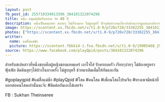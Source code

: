 ```yaml
---
layout: post
fb_post_id: 255710334913396_384101322074296
title: หนึ่ง หนุ่มนิสัยเรียบง่าย วัย 40 ปี 
description: หนึ่งเป็นคนเฮฮา สบายๆ ไม่เรื่องมาก ไม่สูบบุหรี่ ปัจจุบันทำงานเกี่ยวกับด้านการดูแลและบริหารพนักงานในไทยและต่างประเทศ เวลาว่างชอบออกไปท่องเที่ยว ตระเวนหาของกินอร่อยๆ ตีกอล์ฟ หรือนอนดูหนังอยู่บ้าน 
image: https://scontent.xx.fbcdn.net/v/t1.0-9/p720x720/33382255_384101312074297_8124282419680378880_n.jpg?_nc_cat=0&oh=1bfd468ffbc3a0de15d4b72b6744b5cb&oe=5B827389
photos: ["https://scontent.xx.fbcdn.net/v/t1.0-9/p720x720/33382255_384101312074297_8124282419680378880_n.jpg?_nc_cat=0&oh=1bfd468ffbc3a0de15d4b72b6744b5cb&oe=5B827389", "https://scontent.xx.fbcdn.net/v/t1.0-9/33347207_384101195407642_2334507320299487232_n.jpg?_nc_cat=0&oh=de58324d4d49728ae58b833d2f90a256&oe=5BB79F2A", "https://scontent.xx.fbcdn.net/v/t1.0-9/p720x720/33524347_384101228740972_7438741850384498688_n.jpg?_nc_cat=0&oh=05b646876d679cac4f3738434d4cda28&oe=5B80A27B", "https://scontent.xx.fbcdn.net/v/t1.0-9/s720x720/33101816_384101248740970_1142997145150816256_n.jpg?_nc_cat=0&oh=09b630b5fe4f0e145986dd826962230f&oe=5B8116B4"]
writter:
  name: แม่สื่อแม่ชัก
  picture: https://scontent.fbkk14-1.fna.fbcdn.net/v/t1.0-9/19905468_257990828018680_1300189550768818950_n.jpg?_nc_cat=0&_nc_eui2=AeEZYdQgaOxgXIKmVEoEITEVBssDPkrxbmLUT6aK5DSeA8Y-1PYGOZTFL0FWfIR0hQ5cHihf4g7Ra5vQGBfYiPRSpt5ItSofRQ7xR_A0K2VyyQ&oh=d4afec3688711fd3918544327ed0196f&oe=5B8BFCF9
source: https://www.facebook.com/playQpid/posts/384101322074296
---
```

สำหรับสเปคสาวที่หนึ่งชอบคือผู้หญิงชอบแทคแคร์ เอาใจใส่ รักครอบครัว เรียบๆง่ายๆ  ไม่ต้องหรูหราฟุ้งเฟ้อ ติดดินลุยๆได้บ้างในบางครั้ง ไม่สูบบุหรี่ ช่วยมาเติมเต็มให้กันและกัน

#goplayqpid #แม่สื่อแม่ชัก #playQpid #โสด #คนโสด #เพื่อนโสดโปรดจีบ #ทางเพจมีหน้าที่บอกต่อคนโสดเท่านั้นนะจ๊ะ #ติดต่อกันเองได้เลยจ้า 

FB : Sukhan Theinseree
